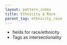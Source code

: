 ```yaml
---
layout: pattern_index
title: Ethnicity & Race
parent_tag: ethnicity_race
---
```


- fields for race/ethnicity
- Tags as intersectionality
